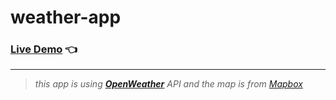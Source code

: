 # weather-app

### [Live Demo](https://xbdirisxk.github.io/weather-app/) 👈

---

> _this app is using **[OpenWeather](https://openweathermap.org/)** API
> and the map is from [Mapbox](https://www.mapbox.com/)_
